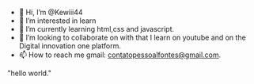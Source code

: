 - 👋 Hi, I’m @Kewiii44
- 👀 I’m interested in learn
- 🌱 I’m currently learning html,css and javascript.
- 💞️ I’m looking to collaborate on with that I learn on youtube and on the Digital innovation one platform.
- 📫 How to reach me gmail: contatopessoalfontes@gmail.com.

<!---
Kewiii44/Kewiii44 is a ✨ special ✨ repository because its `README.md` (this file) appears on your GitHub profile.
You can click the Preview link to take a look at your changes.
---> "hello world."

